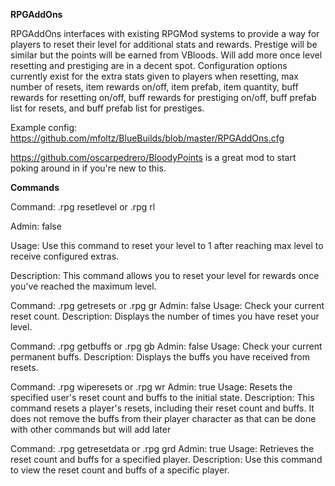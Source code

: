 **RPGAddOns**

RPGAddOns interfaces with existing RPGMod systems to provide a way for players to reset their level for additional stats and rewards. Prestige will be similar but the points will be earned from VBloods. Will add more once level resetting and prestiging are in a decent spot. Configuration options currently exist for the extra stats given to players when resetting, max number of resets, item rewards on/off, item prefab, item quantity, buff rewards for resetting on/off, buff rewards for prestiging on/off, buff prefab list for resets, and buff prefab list for prestiges.

Example config: https://github.com/mfoltz/BlueBuilds/blob/master/RPGAddOns.cfg

https://github.com/oscarpedrero/BloodyPoints is a great mod to start poking around in if you're new to this.

**Commands**

Command: .rpg resetlevel or .rpg rl

Admin: false

Usage: Use this command to reset your level to 1 after reaching max level to receive configured extras.

Description: This command allows you to reset your level for rewards once you've reached the maximum level.


Command: .rpg getresets or .rpg gr
Admin: false
Usage: Check your current reset count.
Description: Displays the number of times you have reset your level.

Command: .rpg getbuffs or .rpg gb
Admin: false
Usage: Check your current permanent buffs.
Description: Displays the buffs you have received from resets.

Command: .rpg wiperesets or .rpg wr <PlayerName>
Admin: true
Usage: Resets the specified user's reset count and buffs to the initial state.
Description: This command resets a player's resets, including their reset count and buffs. It does not remove the buffs from their player character as that can be done with other commands but will add later

Command: .rpg getresetdata or .rpg grd <PlayerName>
Admin: true
Usage: Retrieves the reset count and buffs for a specified player.
Description: Use this command to view the reset count and buffs of a specific player.
